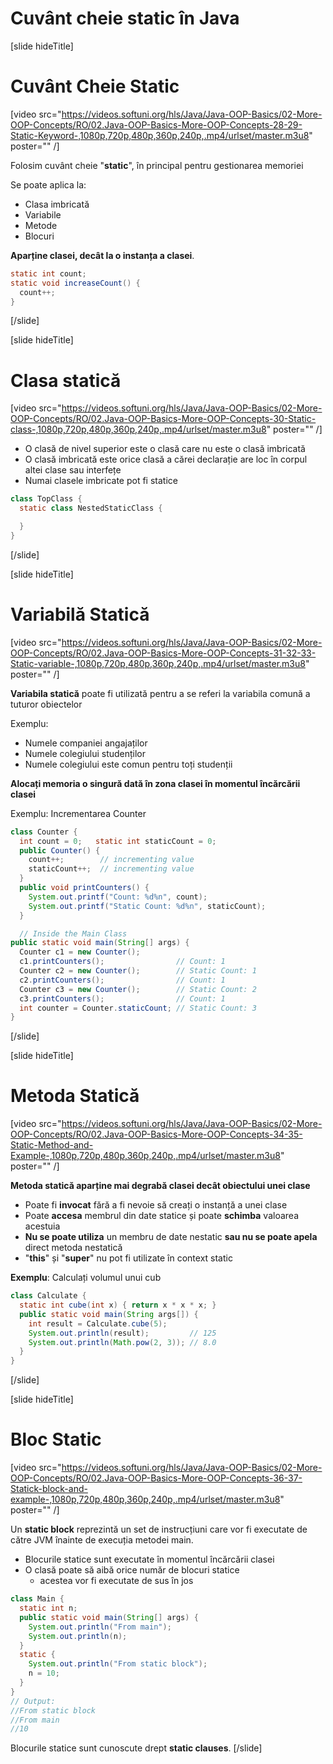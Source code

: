 # Cuvânt cheie static în Java

[slide hideTitle]

# Cuvânt Cheie Static

[video src="https://videos.softuni.org/hls/Java/Java-OOP-Basics/02-More-OOP-Concepts/RO/02.Java-OOP-Basics-More-OOP-Concepts-28-29-Static-Keyword-,1080p,720p,480p,360p,240p,.mp4/urlset/master.m3u8" poster="" /]

Folosim cuvânt cheie "**static**", în principal pentru gestionarea memoriei

Se poate aplica la:
- Clasa imbricată
- Variabile
- Metode
- Blocuri

**Aparține clasei, decât la o instanța a clasei**.

```java
static int count;
static void increaseCount() {
  count++;
}
```
[/slide]

[slide hideTitle]
# Clasa statică

[video src="https://videos.softuni.org/hls/Java/Java-OOP-Basics/02-More-OOP-Concepts/RO/02.Java-OOP-Basics-More-OOP-Concepts-30-Static-class-,1080p,720p,480p,360p,240p,.mp4/urlset/master.m3u8" poster="" /]

- O clasă de nivel superior este o clasă care nu este o clasă imbricată
- O clasă imbricată este orice clasă a cărei declarație are loc în corpul altei clase sau interfețe
- Numai clasele imbricate pot fi statice

```java
class TopClass {
  static class NestedStaticClass {

  }
}
```
[/slide]

[slide hideTitle]

# Variabilă Statică

[video src="https://videos.softuni.org/hls/Java/Java-OOP-Basics/02-More-OOP-Concepts/RO/02.Java-OOP-Basics-More-OOP-Concepts-31-32-33-Static-variable-,1080p,720p,480p,360p,240p,.mp4/urlset/master.m3u8" poster="" /]

**Variabila statică** poate fi utilizată pentru a se referi la variabila comună a tuturor obiectelor

Exemplu:

- Numele companiei angajaților
- Numele colegiului studenților
- Numele colegiului este comun pentru toți studenții

**Alocați memoria o singură dată în zona clasei în momentul încărcării clasei**

Exemplu: Incrementarea Counter 

```java
class Counter {
  int count = 0;   static int staticCount = 0;
  public Counter() {
    count++;        // incrementing value
    staticCount++;  // incrementing value
  }
  public void printCounters() {
    System.out.printf("Count: %d%n", count);
    System.out.printf("Static Count: %d%n", staticCount);
  }

  // Inside the Main Class
public static void main(String[] args) {
  Counter c1 = new Counter();
  c1.printCounters();                // Count: 1
  Counter c2 = new Counter();        // Static Count: 1
  c2.printCounters();                // Count: 1
  Counter c3 = new Counter();        // Static Count: 2
  c3.printCounters();                // Count: 1
  int counter = Counter.staticCount; // Static Count: 3  
}
```

[/slide]

[slide hideTitle]

# Metoda Statică

[video src="https://videos.softuni.org/hls/Java/Java-OOP-Basics/02-More-OOP-Concepts/RO/02.Java-OOP-Basics-More-OOP-Concepts-34-35-Static-Method-and-Example-,1080p,720p,480p,360p,240p,.mp4/urlset/master.m3u8" poster="" /]

**Metoda statică aparține mai degrabă clasei decât obiectului unei clase**

- Poate fi **invocat** fără a fi nevoie să creați o instanță a unei clase
- Poate **accesa** membrul din date statice și poate **schimba** valoarea acestuia
- **Nu se poate utiliza** un membru de date nestatic **sau nu se poate apela** direct metoda nestatică
- "**this**" și "**super**" nu pot fi utilizate în context static

**Exemplu**: Calculați volumul unui cub


```java
class Calculate {
  static int cube(int x) { return x * x * x; }
  public static void main(String args[]) {
    int result = Calculate.cube(5);
    System.out.println(result);         // 125
    System.out.println(Math.pow(2, 3)); // 8.0
  }
}
```

[/slide]

[slide hideTitle]

# Bloc Static

[video src="https://videos.softuni.org/hls/Java/Java-OOP-Basics/02-More-OOP-Concepts/RO/02.Java-OOP-Basics-More-OOP-Concepts-36-37-Statick-block-and-example-,1080p,720p,480p,360p,240p,.mp4/urlset/master.m3u8" poster="" /]

Un **static block** reprezintă un set de instrucțiuni care vor fi executate de către JVM înainte de execuția metodei main.

- Blocurile statice sunt executate în momentul încărcării clasei
- O clasă poate să aibă orice număr de blocuri statice  
   - acestea vor fi executate de sus în jos 

```java
class Main {
  static int n;
  public static void main(String[] args) {
    System.out.println("From main");
    System.out.println(n);
  }
  static {
    System.out.println("From static block");
    n = 10;
  }
}
// Output:
//From static block
//From main
//10
```
Blocurile statice sunt cunoscute drept **static clauses**.
[/slide]